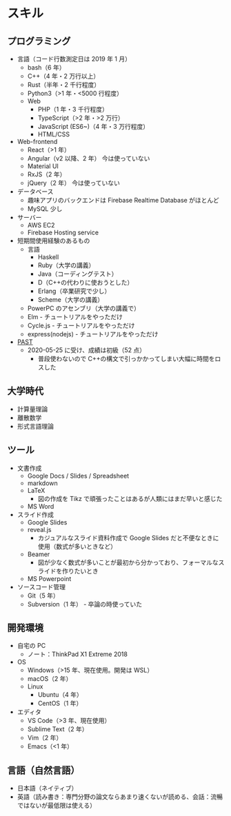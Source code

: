 # スキル

## プログラミング

-   言語（コード行数測定日は 2019 年 1 月）
    -   bash（6 年）
    -   C++（4 年・2 万行以上）
    -   Rust（半年・2 千行程度）
    -   Python3（>1 年・<5000 行程度）
    -   Web
        -   PHP（1 年・3 千行程度）
        -   TypeScript（>2 年・>2 万行）
        -   JavaScript (ES6~)（4 年・3 万行程度）
        -   HTML/CSS
-   Web-frontend
    -   React（>1 年）
    -   Angular（v2 以降、2 年） 今は使っていない
    -   Material UI
    -   RxJS（2 年）
    -   jQuery（2 年） 今は使っていない
-   データベース
    -   趣味アプリのバックエンドは Firebase Realtime Database がほとんど
    -   MySQL 少し
-   サーバー
    -   AWS EC2
    -   Firebase Hosting service
-   短期間使用経験のあるもの
    -   言語
        -   Haskell
        -   Ruby（大学の講義）
        -   Java（コーディングテスト）
        -   D（C++の代わりに使おうとした）
        -   Erlang（卒業研究で少し）
        -   Scheme（大学の講義）
    -   PowerPC のアセンブリ（大学の講義で）
    -   Elm - チュートリアルをやっただけ
    -   Cycle.js - チュートリアルをやっただけ
    -   express(nodejs) - チュートリアルをやっただけ
-   [PAST](https://atcoder.jp/contests/past202005-2)
    -   2020-05-25 に受け、成績は初級（52 点）
        -   普段使わないので C++の構文で引っかかってしまい大幅に時間をロスした

## 大学時代

-   計算量理論
-   離散数学
-   形式言語理論

## ツール

-   文書作成
    -   Google Docs / Slides / Spreadsheet
    -   markdown
    -   LaTeX
        -   図の作成を Tikz で頑張ったことはあるが人類にはまだ早いと感じた
    -   MS Word
-   スライド作成
    -   Google Slides
    -   reveal.js
        -   カジュアルなスライド資料作成で Google Slides だと不便なときに使用（数式が多いときなど）
    -   Beamer
        -   図が少なく数式が多いことが最初から分かっており、フォーマルなスライドを作りたいとき
    -   MS Powerpoint
-   ソースコード管理
    -   Git（5 年）
    -   Subversion（1 年） - 卒論の時使っていた

## 開発環境

-   自宅の PC
    -   ノート：ThinkPad X1 Extreme 2018
-   OS
    -   Windows（>15 年、現在使用。開発は WSL）
    -   macOS（2 年）
    -   Linux
        -   Ubuntu（4 年）
        -   CentOS（1 年）
-   エディタ
    -   VS Code（>3 年、現在使用）
    -   Sublime Text（2 年）
    -   Vim（2 年）
    -   Emacs（<1 年）

## 言語（自然言語）

-   日本語（ネイティブ）
-   英語（読み書き：専門分野の論文ならあまり速くないが読める、会話：流暢ではないが最低限は使える）

